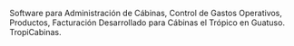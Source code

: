 Software para Administración de Cábinas, Control de Gastos Operativos, Productos, Facturación
Desarrollado para Cábinas el Trópico en Guatuso.
TropiCabinas.

